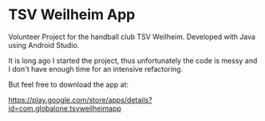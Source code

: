 # TSV Weilheim App

Volunteer Project for the handball club TSV Weilheim. Developed with Java using Android Studio.

It is long ago I started the project, thus unfortunately the code is messy and I don't have enough time for an intensive refactoring.

But feel free to download the app at: 

https://play.google.com/store/apps/details?id=com.globalone.tsvweilheimapp
